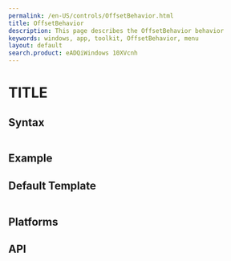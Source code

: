 ```yaml
---
permalink: /en-US/controls/OffsetBehavior.html
title: OffsetBehavior
description: This page describes the OffsetBehavior behavior
keywords: windows, app, toolkit, OffsetBehavior, menu
layout: default
search.product: eADQiWindows 10XVcnh
---
```


# TITLE

## Syntax
```xaml

```
 
## Example


## Default Template
```xaml

```

## Platforms

## API
